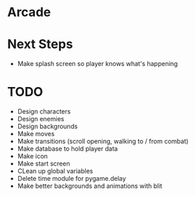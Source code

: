 # Arcade

# Next Steps
- Make splash screen so player knows what's happening

# TODO
- Design characters
- Design enemies
- Design backgrounds
- Make moves
- Make transitions (scroll opening, walking to / from combat)
- Make database to hold player data
- Make icon
- Make start screen
- CLean up global variables
- Delete time module for pygame.delay
- Make better backgrounds and animations with blit